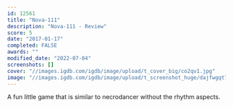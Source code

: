 ```yaml
---
id: 12561
title: "Nova-111"
description: "Nova-111 - Review"
score: 5
date: "2017-01-17"
completed: FALSE
awards: ""
modified_date: "2022-07-04"
screenshots: []
cover: "//images.igdb.com/igdb/image/upload/t_cover_big/co2qv1.jpg"
image: "//images.igdb.com/igdb/image/upload/t_screenshot_huge/dajfwgqt7pnbubpeussv.jpg"
---
```

A fun little game that is similar to necrodancer without the rhythm aspects.